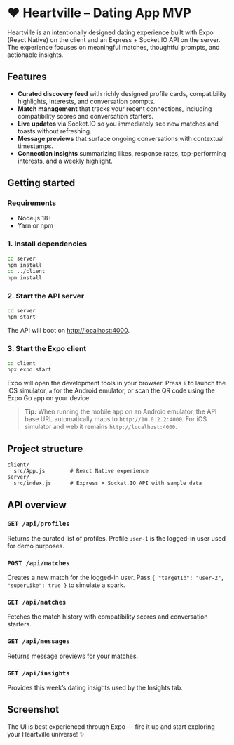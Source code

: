 # ❤️ Heartville – Dating App MVP

Heartville is an intentionally designed dating experience built with Expo (React Native) on the client and an Express + Socket.IO API on the server. The experience focuses on meaningful matches, thoughtful prompts, and actionable insights.

## Features

- **Curated discovery feed** with richly designed profile cards, compatibility highlights, interests, and conversation prompts.
- **Match management** that tracks your recent connections, including compatibility scores and conversation starters.
- **Live updates** via Socket.IO so you immediately see new matches and toasts without refreshing.
- **Message previews** that surface ongoing conversations with contextual timestamps.
- **Connection insights** summarizing likes, response rates, top-performing interests, and a weekly highlight.

## Getting started

### Requirements

- Node.js 18+
- Yarn or npm

### 1. Install dependencies

```bash
cd server
npm install
cd ../client
npm install
```

### 2. Start the API server

```bash
cd server
npm start
```

The API will boot on [http://localhost:4000](http://localhost:4000).

### 3. Start the Expo client

```bash
cd client
npx expo start
```

Expo will open the development tools in your browser. Press `i` to launch the iOS simulator, `a` for the Android emulator, or scan the QR code using the Expo Go app on your device.

> **Tip:** When running the mobile app on an Android emulator, the API base URL automatically maps to `http://10.0.2.2:4000`. For iOS simulator and web it remains `http://localhost:4000`.

## Project structure

```
client/
  src/App.js        # React Native experience
server/
  src/index.js      # Express + Socket.IO API with sample data
```

## API overview

### `GET /api/profiles`
Returns the curated list of profiles. Profile `user-1` is the logged-in user used for demo purposes.

### `POST /api/matches`
Creates a new match for the logged-in user. Pass `{ "targetId": "user-2", "superLike": true }` to simulate a spark.

### `GET /api/matches`
Fetches the match history with compatibility scores and conversation starters.

### `GET /api/messages`
Returns message previews for your matches.

### `GET /api/insights`
Provides this week’s dating insights used by the Insights tab.

## Screenshot

The UI is best experienced through Expo — fire it up and start exploring your Heartville universe! ✨
